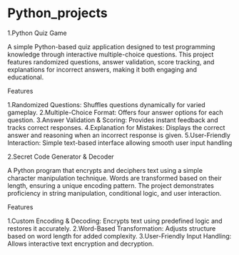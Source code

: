 # Python_projects
1.Python Quiz Game

A simple Python-based quiz application designed to test programming knowledge through interactive multiple-choice questions. This project features randomized questions, answer validation, score tracking, and explanations for incorrect answers, making it both engaging and educational.

Features

1.Randomized Questions: Shuffles questions dynamically for varied gameplay.
2.Multiple-Choice Format: Offers four answer options for each question.
3.Answer Validation & Scoring: Provides instant feedback and tracks correct responses.
4.Explanation for Mistakes: Displays the correct answer and reasoning when an incorrect response is given.
5.User-Friendly Interaction: Simple text-based interface allowing smooth user input handling

2.Secret Code Generator & Decoder

A Python program that encrypts and deciphers text using a simple character manipulation technique. Words are transformed based on their length, ensuring a unique encoding pattern. The project demonstrates proficiency in string manipulation, conditional logic, and user interaction.

Features

1.Custom Encoding & Decoding: Encrypts text using predefined logic and restores it accurately.
2.Word-Based Transformation: Adjusts structure based on word length for added complexity.
3.User-Friendly Input Handling: Allows interactive text encryption and decryption.
